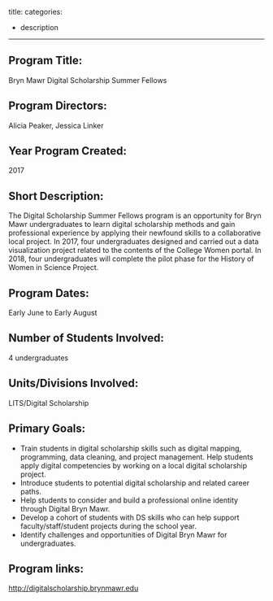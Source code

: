 
title:
categories:
  - description
---

## Program Title: 

Bryn Mawr Digital Scholarship Summer Fellows

## Program Directors:

Alicia Peaker, Jessica Linker

## Year Program Created: 

2017

## Short Description: 

The Digital Scholarship Summer Fellows program is an opportunity for Bryn Mawr undergraduates to learn digital scholarship methods and gain professional experience by applying their newfound skills to a collaborative local project. In 2017, four undergraduates designed and carried out a data visualization project related to the contents of the College Women portal. In 2018, four undergraduates will complete the pilot phase for the History of Women in Science Project. 

## Program Dates: 

Early June to Early August

## Number of Students Involved: 

4 undergraduates

## Units/Divisions Involved:

LITS/Digital Scholarship

## Primary Goals: 

* Train students in digital scholarship skills such as digital mapping, programming, data cleaning, and project management.  Help students apply digital competencies by working on a local digital scholarship project.
* Introduce students to potential digital scholarship and related career paths.
* Help students to consider and build a professional online identity through Digital Bryn Mawr.
* Develop a cohort of students with DS skills who can help support faculty/staff/student projects during the school year.
* Identify challenges and opportunities of Digital Bryn Mawr for undergraduates.

## Program links:

http://digitalscholarship.brynmawr.edu
